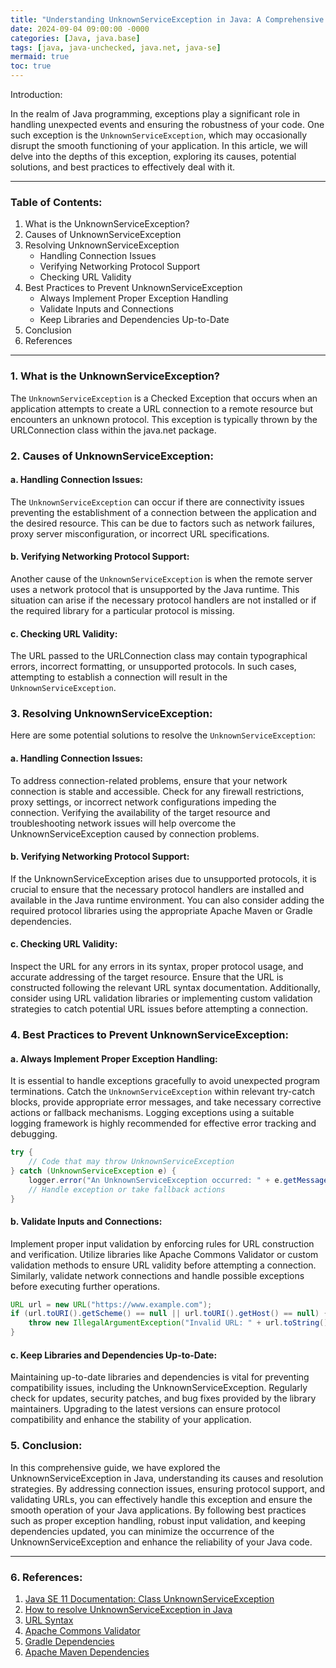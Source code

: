 ```yaml
---
title: "Understanding UnknownServiceException in Java: A Comprehensive Guide"
date: 2024-09-04 09:00:00 -0000
categories: [Java, java.base]
tags: [java, java-unchecked, java.net, java-se]
mermaid: true
toc: true
---
```



Introduction:

In the realm of Java programming, exceptions play a significant role in handling unexpected events and ensuring the robustness of your code. One such exception is the `UnknownServiceException`, which may occasionally disrupt the smooth functioning of your application. In this article, we will delve into the depths of this exception, exploring its causes, potential solutions, and best practices to effectively deal with it.

---

### Table of Contents:

1. What is the UnknownServiceException?
2. Causes of UnknownServiceException
3. Resolving UnknownServiceException
   - Handling Connection Issues
   - Verifying Networking Protocol Support
   - Checking URL Validity
4. Best Practices to Prevent UnknownServiceException
   - Always Implement Proper Exception Handling
   - Validate Inputs and Connections
   - Keep Libraries and Dependencies Up-to-Date
5. Conclusion
6. References

---

### 1. What is the UnknownServiceException?

The `UnknownServiceException` is a Checked Exception that occurs when an application attempts to create a URL connection to a remote resource but encounters an unknown protocol. This exception is typically thrown by the URLConnection class within the java.net package.

### 2. Causes of UnknownServiceException:

#### a. Handling Connection Issues:

The `UnknownServiceException` can occur if there are connectivity issues preventing the establishment of a connection between the application and the desired resource. This can be due to factors such as network failures, proxy server misconfiguration, or incorrect URL specifications.

#### b. Verifying Networking Protocol Support:

Another cause of the `UnknownServiceException` is when the remote server uses a network protocol that is unsupported by the Java runtime. This situation can arise if the necessary protocol handlers are not installed or if the required library for a particular protocol is missing.

#### c. Checking URL Validity:

The URL passed to the URLConnection class may contain typographical errors, incorrect formatting, or unsupported protocols. In such cases, attempting to establish a connection will result in the `UnknownServiceException`.

### 3. Resolving UnknownServiceException:

Here are some potential solutions to resolve the `UnknownServiceException`:

#### a. Handling Connection Issues:

To address connection-related problems, ensure that your network connection is stable and accessible. Check for any firewall restrictions, proxy settings, or incorrect network configurations impeding the connection. Verifying the availability of the target resource and troubleshooting network issues will help overcome the UnknownServiceException caused by connection problems.

#### b. Verifying Networking Protocol Support:

If the UnknownServiceException arises due to unsupported protocols, it is crucial to ensure that the necessary protocol handlers are installed and available in the Java runtime environment. You can also consider adding the required protocol libraries using the appropriate Apache Maven or Gradle dependencies.

#### c. Checking URL Validity:

Inspect the URL for any errors in its syntax, proper protocol usage, and accurate addressing of the target resource. Ensure that the URL is constructed following the relevant URL syntax documentation. Additionally, consider using URL validation libraries or implementing custom validation strategies to catch potential URL issues before attempting a connection.

### 4. Best Practices to Prevent UnknownServiceException:

#### a. Always Implement Proper Exception Handling:

It is essential to handle exceptions gracefully to avoid unexpected program terminations. Catch the `UnknownServiceException` within relevant try-catch blocks, provide appropriate error messages, and take necessary corrective actions or fallback mechanisms. Logging exceptions using a suitable logging framework is highly recommended for effective error tracking and debugging.

```java
try {
    // Code that may throw UnknownServiceException
} catch (UnknownServiceException e) {
    logger.error("An UnknownServiceException occurred: " + e.getMessage());
    // Handle exception or take fallback actions
}
```

#### b. Validate Inputs and Connections:

Implement proper input validation by enforcing rules for URL construction and verification. Utilize libraries like Apache Commons Validator or custom validation methods to ensure URL validity before attempting a connection. Similarly, validate network connections and handle possible exceptions before executing further operations.

```java
URL url = new URL("https://www.example.com");
if (url.toURI().getScheme() == null || url.toURI().getHost() == null) {
    throw new IllegalArgumentException("Invalid URL: " + url.toString());
}
```

#### c. Keep Libraries and Dependencies Up-to-Date:

Maintaining up-to-date libraries and dependencies is vital for preventing compatibility issues, including the UnknownServiceException. Regularly check for updates, security patches, and bug fixes provided by the library maintainers. Upgrading to the latest versions can ensure protocol compatibility and enhance the stability of your application.

### 5. Conclusion:

In this comprehensive guide, we have explored the UnknownServiceException in Java, understanding its causes and resolution strategies. By addressing connection issues, ensuring protocol support, and validating URLs, you can effectively handle this exception and ensure the smooth operation of your Java applications. By following best practices such as proper exception handling, robust input validation, and keeping dependencies updated, you can minimize the occurrence of the UnknownServiceException and enhance the reliability of your Java code.

---

### 6. References:

1. [Java SE 11 Documentation: Class UnknownServiceException](https://docs.oracle.com/en/java/javase/11/docs/api/java.net/java/net/UnknownServiceException.html)
2. [How to resolve UnknownServiceException in Java](https://javarevisited.blogspot.com/2014/09/how-to-solve-javalangUnknownServiceException-unknown-service-exception-Protocol-not-found.html)
3. [URL Syntax](https://en.wikipedia.org/wiki/URL#Syntax)
4. [Apache Commons Validator](https://commons.apache.org/proper/commons-validator/)
5. [Gradle Dependencies](https://docs.gradle.org/current/userguide/declaring_dependencies.html)
6. [Apache Maven Dependencies](https://maven.apache.org/guides/introduction/introduction-to-dependency-mechanism.html)

